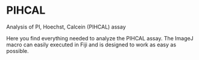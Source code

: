 # PIHCAL
 Analysis of PI, Hoechst, Calcein (PIHCAL) assay 

Here you find everything needed to analyze the PIHCAL assay. 
The ImageJ macro can easily executed in Fiji and is designed to work as easy as possible. 